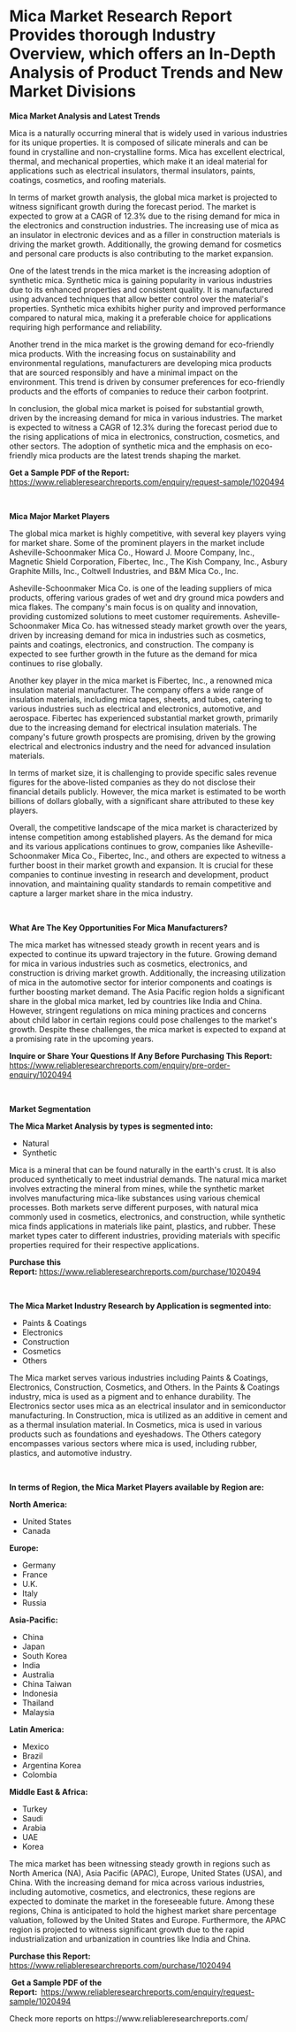 <p><h1>Mica Market Research Report Provides thorough Industry Overview, which offers an In-Depth Analysis of Product Trends and New Market Divisions</h1></p><p><strong>Mica Market Analysis and Latest Trends</strong></p>
<p><p>Mica is a naturally occurring mineral that is widely used in various industries for its unique properties. It is composed of silicate minerals and can be found in crystalline and non-crystalline forms. Mica has excellent electrical, thermal, and mechanical properties, which make it an ideal material for applications such as electrical insulators, thermal insulators, paints, coatings, cosmetics, and roofing materials.</p><p>In terms of market growth analysis, the global mica market is projected to witness significant growth during the forecast period. The market is expected to grow at a CAGR of 12.3% due to the rising demand for mica in the electronics and construction industries. The increasing use of mica as an insulator in electronic devices and as a filler in construction materials is driving the market growth. Additionally, the growing demand for cosmetics and personal care products is also contributing to the market expansion.</p><p>One of the latest trends in the mica market is the increasing adoption of synthetic mica. Synthetic mica is gaining popularity in various industries due to its enhanced properties and consistent quality. It is manufactured using advanced techniques that allow better control over the material's properties. Synthetic mica exhibits higher purity and improved performance compared to natural mica, making it a preferable choice for applications requiring high performance and reliability.</p><p>Another trend in the mica market is the growing demand for eco-friendly mica products. With the increasing focus on sustainability and environmental regulations, manufacturers are developing mica products that are sourced responsibly and have a minimal impact on the environment. This trend is driven by consumer preferences for eco-friendly products and the efforts of companies to reduce their carbon footprint.</p><p>In conclusion, the global mica market is poised for substantial growth, driven by the increasing demand for mica in various industries. The market is expected to witness a CAGR of 12.3% during the forecast period due to the rising applications of mica in electronics, construction, cosmetics, and other sectors. The adoption of synthetic mica and the emphasis on eco-friendly mica products are the latest trends shaping the market.</p></p>
<p><strong>Get a Sample PDF of the Report:&nbsp;</strong> <a href="https://www.reliableresearchreports.com/enquiry/request-sample/1020494">https://www.reliableresearchreports.com/enquiry/request-sample/1020494</a></p>
<p>&nbsp;</p>
<p><strong>Mica Major Market Players</strong></p>
<p><p>The global mica market is highly competitive, with several key players vying for market share. Some of the prominent players in the market include Asheville-Schoonmaker Mica Co., Howard J. Moore Company, Inc., Magnetic Shield Corporation, Fibertec, Inc., The Kish Company, Inc., Asbury Graphite Mills, Inc., Coltwell Industries, and B&M Mica Co., Inc.</p><p>Asheville-Schoonmaker Mica Co. is one of the leading suppliers of mica products, offering various grades of wet and dry ground mica powders and mica flakes. The company's main focus is on quality and innovation, providing customized solutions to meet customer requirements. Asheville-Schoonmaker Mica Co. has witnessed steady market growth over the years, driven by increasing demand for mica in industries such as cosmetics, paints and coatings, electronics, and construction. The company is expected to see further growth in the future as the demand for mica continues to rise globally.</p><p>Another key player in the mica market is Fibertec, Inc., a renowned mica insulation material manufacturer. The company offers a wide range of insulation materials, including mica tapes, sheets, and tubes, catering to various industries such as electrical and electronics, automotive, and aerospace. Fibertec has experienced substantial market growth, primarily due to the increasing demand for electrical insulation materials. The company's future growth prospects are promising, driven by the growing electrical and electronics industry and the need for advanced insulation materials.</p><p>In terms of market size, it is challenging to provide specific sales revenue figures for the above-listed companies as they do not disclose their financial details publicly. However, the mica market is estimated to be worth billions of dollars globally, with a significant share attributed to these key players.</p><p>Overall, the competitive landscape of the mica market is characterized by intense competition among established players. As the demand for mica and its various applications continues to grow, companies like Asheville-Schoonmaker Mica Co., Fibertec, Inc., and others are expected to witness a further boost in their market growth and expansion. It is crucial for these companies to continue investing in research and development, product innovation, and maintaining quality standards to remain competitive and capture a larger market share in the mica industry.</p></p>
<p>&nbsp;</p>
<p><strong>What Are The Key Opportunities For Mica Manufacturers?</strong></p>
<p><p>The mica market has witnessed steady growth in recent years and is expected to continue its upward trajectory in the future. Growing demand for mica in various industries such as cosmetics, electronics, and construction is driving market growth. Additionally, the increasing utilization of mica in the automotive sector for interior components and coatings is further boosting market demand. The Asia Pacific region holds a significant share in the global mica market, led by countries like India and China. However, stringent regulations on mica mining practices and concerns about child labor in certain regions could pose challenges to the market's growth. Despite these challenges, the mica market is expected to expand at a promising rate in the upcoming years.</p></p>
<p><strong>Inquire or Share Your Questions If Any Before Purchasing This Report:</strong> <a href="https://www.reliableresearchreports.com/enquiry/pre-order-enquiry/1020494">https://www.reliableresearchreports.com/enquiry/pre-order-enquiry/1020494</a></p>
<p>&nbsp;</p>
<p><strong>Market Segmentation</strong></p>
<p><strong>The Mica Market Analysis by types is segmented into:</strong></p>
<p><ul><li>Natural</li><li>Synthetic</li></ul></p>
<p><p>Mica is a mineral that can be found naturally in the earth's crust. It is also produced synthetically to meet industrial demands. The natural mica market involves extracting the mineral from mines, while the synthetic market involves manufacturing mica-like substances using various chemical processes. Both markets serve different purposes, with natural mica commonly used in cosmetics, electronics, and construction, while synthetic mica finds applications in materials like paint, plastics, and rubber. These market types cater to different industries, providing materials with specific properties required for their respective applications.</p></p>
<p><strong>Purchase this Report:&nbsp;</strong><a href="https://www.reliableresearchreports.com/purchase/1020494">https://www.reliableresearchreports.com/purchase/1020494</a></p>
<p>&nbsp;</p>
<p><strong>The Mica Market Industry Research by Application is segmented into:</strong></p>
<p><ul><li>Paints & Coatings</li><li>Electronics</li><li>Construction</li><li>Cosmetics</li><li>Others</li></ul></p>
<p><p>The Mica market serves various industries including Paints & Coatings, Electronics, Construction, Cosmetics, and Others. In the Paints & Coatings industry, mica is used as a pigment and to enhance durability. The Electronics sector uses mica as an electrical insulator and in semiconductor manufacturing. In Construction, mica is utilized as an additive in cement and as a thermal insulation material. In Cosmetics, mica is used in various products such as foundations and eyeshadows. The Others category encompasses various sectors where mica is used, including rubber, plastics, and automotive industry.</p></p>
<p>&nbsp;</p>
<p><strong>In terms of Region, the Mica Market Players available by Region are:</strong></p>
<p>
    <p> <strong> North America: </strong>
        <ul>
            <li>United States</li>
            <li>Canada</li>
        </ul>
        </p> 
    <p> <strong> Europe: </strong>
        <ul>
            <li>Germany</li>
            <li>France</li>
            <li>U.K.</li>
            <li>Italy</li>
            <li>Russia</li>
        </ul>
        </p> 
    <p> <strong> Asia-Pacific: </strong>
        <ul>
            <li>China</li>
            <li>Japan</li>
            <li>South Korea</li>
            <li>India</li>
            <li>Australia</li>
            <li>China Taiwan</li>
            <li>Indonesia</li>
            <li>Thailand</li>
            <li>Malaysia</li>
        </ul>
        </p> 
    <p> <strong> Latin America: </strong>
        <ul>
            <li>Mexico</li>
            <li>Brazil</li>
            <li>Argentina Korea</li>
            <li>Colombia</li>
        </ul>
        </p> 
    <p> <strong> Middle East & Africa: </strong>
        <ul>
            <li>Turkey</li>
            <li>Saudi</li>
            <li>Arabia</li>
            <li>UAE</li>
            <li>Korea</li>
        </ul>
    </p>
    </p>
<p><p>The mica market has been witnessing steady growth in regions such as North America (NA), Asia Pacific (APAC), Europe, United States (USA), and China. With the increasing demand for mica across various industries, including automotive, cosmetics, and electronics, these regions are expected to dominate the market in the foreseeable future. Among these regions, China is anticipated to hold the highest market share percentage valuation, followed by the United States and Europe. Furthermore, the APAC region is projected to witness significant growth due to the rapid industrialization and urbanization in countries like India and China.</p></p>
<p><strong>Purchase this Report: </strong><a href="https://www.reliableresearchreports.com/purchase/1020494">https://www.reliableresearchreports.com/purchase/1020494</a></p>
<p>&nbsp;<strong>Get a Sample PDF of the Report:&nbsp;&nbsp;</strong><a href="https://www.reliableresearchreports.com/enquiry/request-sample/1020494">https://www.reliableresearchreports.com/enquiry/request-sample/1020494</a></p>
<p><strong></strong></p>
<p>Check more reports on https://www.reliableresearchreports.com/</p>
